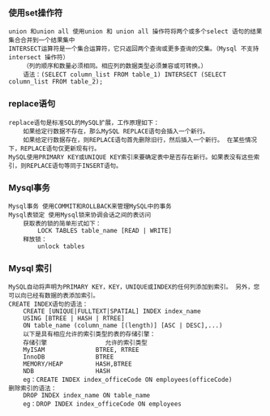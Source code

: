 ### 使用set操作符
    union 和union all 使用union 和 union all 操作符将两个或多个select 语句的结果集合合并到一个结果集中
    INTERSECT运算符是一个集合运算符，它只返回两个查询或更多查询的交集。（Mysql 不支持 intersect 操作符）
        （列的顺序和数量必须相同。相应列的数据类型必须兼容或可转换。）
        语法：(SELECT column_list FROM table_1) INTERSECT (SELECT column_list FROM table_2);
### replace语句
    replace语句是标准SQL的MySQL扩展，工作原理如下：
        如果给定行数据不存在，那么MySQL REPLACE语句会插入一个新行。
        如果给定行数据存在，则REPLACE语句首先删除旧行，然后插入一个新行。 在某些情况下，REPLACE语句仅更新现有行。
    MySQL使用PRIMARY KEY或UNIQUE KEY索引来要确定表中是否存在新行。如果表没有这些索引，则REPLACE语句等同于INSERT语句。
### Mysql事务
    Mysql事务 使用COMMIT和ROLLBACK来管理MySQL中的事务
    Mysql表锁定 使用Mysql锁来协调会话之间的表访问
        获取表的锁的简单形式如下：
            LOCK TABLES table_name [READ | WRITE]
        释放锁：
            unlock tables
### Mysql 索引
    MySQL自动将声明为PRIMARY KEY，KEY，UNIQUE或INDEX的任何列添加到索引。 另外，您可以向已经有数据的表添加索引。
    CREATE INDEX语句的语法：
        CREATE [UNIQUE|FULLTEXT|SPATIAL] INDEX index_name
        USING [BTREE | HASH | RTREE] 
        ON table_name (column_name [(length)] [ASC | DESC],...)
        以下是具有相应允许的索引类型的表的存储引擎：
        存储引擎	            允许的索引类型
        MyISAM	            BTREE, RTREE
        InnoDB	            BTREE
        MEMORY/HEAP	        HASH,BTREE
        NDB             	HASH
        eg：CREATE INDEX index_officeCode ON employees(officeCode)
    删除索引的语法：
        DROP INDEX index_name ON table_name
        eg：DROP INDEX index_officeCode ON employees